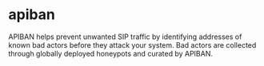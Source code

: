 # apiban
APIBAN helps prevent unwanted SIP traffic by identifying addresses of known bad actors before they attack your system. Bad actors are collected through globally deployed honeypots and curated by APIBAN.
